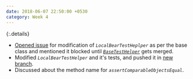 ```yaml
---
date: 2018-06-07 22:50:00 +0530
category: Week 4
---
```


{:.details}
- [Opened issue](https://github.com/coala/coala/issues/5501) for modification of _`LocalBearTestHeplper`_ as per the base class and mentioned it blocked until [_`BaseTestHelper`_](https://github.com/coala/coala/pull/5496) gets merged.
- Modified _`LocalBearTestHelper`_ and it's tests, and pushed it in [new branch](https://github.com/coala/coala/compare/master...sangamcse:modifylocalhelper).
- Discussed about the method name for _`assertComparableObjectsEqual`_.
